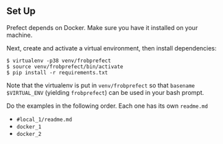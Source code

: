 Set Up
------

Prefect depends on Docker. Make sure you have it installed on your machine.

Next, create and activate a virtual environment, then install dependencies:

```
$ virtualenv -p38 venv/frobprefect
$ source venv/frobprefect/bin/activate
$ pip install -r requirements.txt
```

Note that the virtualenv is put in `venv/frobprefect` so that `basename
$VIRTUAL_ENV` (yielding `frobprefect`) can be used in your bash prompt.

Do the examples in the following order. Each one has its own `readme.md`

* `#local_1/readme.md`
* `docker_1`
* `docker_2`

